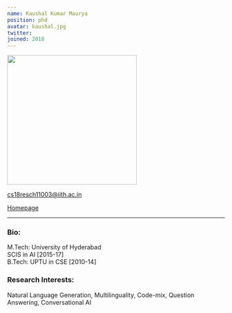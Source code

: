 ```yaml
---
name: Kaushal Kumar Maurya
position: phd
avatar: kaushal.jpg
twitter: 
joined: 2018
---
```


<img width="300" src="{{site.baseurl}}/images/people/{{page.avatar}}" data-action="zoom">

<i class="fa fa-envelope-o"></i> cs18resch11003@iith.ac.in <br>

[Homepage](https://kaushal0494.github.io/)
<hr>

### Bio: 
M.Tech: University of Hyderabad<br>
SCIS in AI [2015-17]<br>
B.Tech: UPTU in CSE [2010-14]<br>

### Research Interests:
Natural Language Generation, Multilinguality, Code-mix, Question Answering, Conversational AI